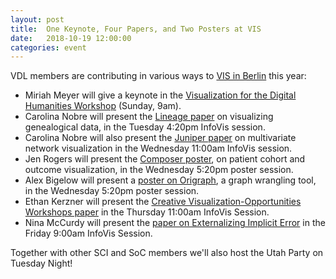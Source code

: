 ```yaml
---
layout: post
title:  One Keynote, Four Papers, and Two Posters at VIS
date:   2018-10-19 12:00:00
categories: event
---
```


VDL members are contributing in various ways to [VIS in Berlin](http://ieeevis.org/year/2018/welcome) this year: 

 * Miriah Meyer will give a keynote in the [Visualization for the Digital Humanities Workshop](http://vis4dh.dbvis.de/) (Sunday, 9am).
 * Carolina Nobre will present the [Lineage paper]({{site.base_url}}/publications/2018_tvcg_lineage/)  on visualizing genealogical data, in the Tuesday 4:20pm InfoVis session.
 * Carolina Nobre will also present the [Juniper paper]({{site.base_url}}/publications/2018_infovis_juniper/) on multivariate network visualization in the Wednesday 11:00am InfoVis session.
 * Jen Rogers will present the [Composer poster]({{site.base_url}}/publications/2018_vahc_composer/), on patient cohort and outcome visualization, in the Wednesday 5:20pm poster session.
 * Alex Bigelow will present a [poster on Origraph](https://origraph.github.io/), a graph wrangling tool, in the Wednesday 5:20pm poster session.
 * Ethan Kerzner will present the [Creative Visualization-Opportunities Workshops paper]({{site.base_url}}/publications/2018_infovis_creative-workshops/) in the Thursday 11:00am InfoVis Session.
 * Nina McCurdy will present the [paper on Externalizing Implicit Error]({{site.base_url}}/publications/2018_infovis_creative-workshops/) in the Friday 9:00am InfoVis Session.
 
 Together with other SCI and SoC members we'll also host the Utah Party on Tuesday Night!
 
 



